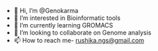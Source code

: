 - 👋 Hi, I’m @Genokarma
- 👀 I’m interested in Bioinformatic tools
- 🌱 I’m currently learning GROMACS
- 💞️ I’m looking to collaborate on Genome analysis
- 📫 How to reach me- rushika.ngs@gmail.com 

<!---
Genokarma/Genokarma is a ✨ special ✨ repository because its `README.md` (this file) appears on your GitHub profile.
You can click the Preview link to take a look at your changes.
--->
